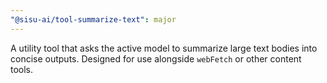 ```yaml
---
"@sisu-ai/tool-summarize-text": major
---
```


A utility tool that asks the active model to summarize large text bodies into concise outputs. Designed for use alongside `webFetch` or other content tools.
